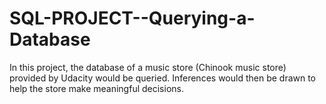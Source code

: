 # SQL-PROJECT--Querying-a-Database
In this project, the database of a music store (Chinook music store) provided by Udacity would be queried. Inferences would then be drawn to help the store make meaningful decisions.
